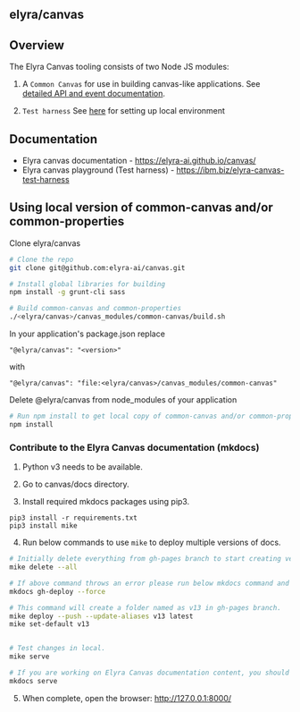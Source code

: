 <!--
{% comment %}
Copyright 2017-2025 Elyra Authors

Licensed under the Apache License, Version 2.0 (the "License");
you may not use this file except in compliance with the License.
You may obtain a copy of the License at

http://www.apache.org/licenses/LICENSE-2.0

Unless required by applicable law or agreed to in writing, software
distributed under the License is distributed on an "AS IS" BASIS,
WITHOUT WARRANTIES OR CONDITIONS OF ANY KIND, either express or implied.
See the License for the specific language governing permissions and
limitations under the License.
{% endcomment %}
-->

## elyra/canvas

## Overview
The Elyra Canvas tooling consists of two Node JS modules:

1) A `Common Canvas` for use in building canvas-like applications. See [detailed API and event documentation](https://github.com/elyra-ai/canvas/tree/main/canvas_modules/common-canvas).

2) `Test harness`
See [here](https://github.com/elyra-ai/canvas/tree/main/canvas_modules/harness) for setting up local environment

## Documentation
* Elyra canvas documentation - https://elyra-ai.github.io/canvas/
* Elyra canvas playground (Test harness) - https://ibm.biz/elyra-canvas-test-harness

## Using local version of common-canvas and/or common-properties
Clone elyra/canvas
```sh
# Clone the repo
git clone git@github.com:elyra-ai/canvas.git

# Install global libraries for building
npm install -g grunt-cli sass

# Build common-canvas and common-properties
./<elyra/canvas>/canvas_modules/common-canvas/build.sh
```
In your application's package.json replace
```
"@elyra/canvas": "<version>"
```
with
```
"@elyra/canvas": "file:<elyra/canvas>/canvas_modules/common-canvas"
```

Delete @elyra/canvas from node_modules of your application

```sh
# Run npm install to get local copy of common-canvas and/or common-properties
npm install
```

### Contribute to the Elyra Canvas documentation (mkdocs)
1. Python v3 needs to be available.

2. Go to canvas/docs directory.

3. Install required mkdocs packages using pip3.
```
pip3 install -r requirements.txt
pip3 install mike
```

4. Run below commands to use `mike` to deploy multiple versions of docs.
```sh
# Initially delete everything from gh-pages branch to start creating version folders.
mike delete --all 

# If above command throws an error please run below mkdocs command and then run mike deploy
mkdocs gh-deploy --force

# This command will create a folder named as v13 in gh-pages branch.
mike deploy --push --update-aliases v13 latest
mike set-default v13


# Test changes in local.
mike serve

# If you are working on Elyra Canvas documentation content, you should run the following command, instead of the mike serve command, to see your changes immediately reflected in the browser.
mkdocs serve
```

5. When complete, open the browser: http://127.0.0.1:8000/
